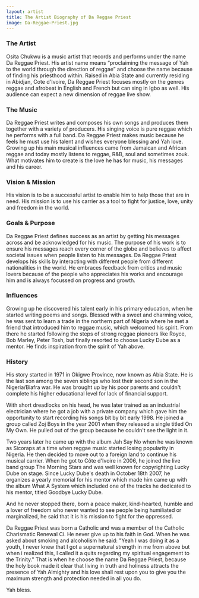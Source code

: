```yaml
---
layout: artist
title: The Artist Biography of Da Reggae Priest
image: Da-Reggae-Priest.jpg
---
```

### The Artist

Osita Chukwu is a music artist that records and performs under the name Da Reggae Priest. His artist name means “proclaiming the message of Yah to the world through the direction of reggae” and choose the name because of finding his priesthood within. Raised in Abia State and currently residing in Abidjan, Cote d'Ivoire, Da Reggae Priest focuses mostly on the genres reggae and afrobeat in English and French but can sing in Igbo as well. His audience can expect a new dimension of reggae live show.

### The Music

Da Reggae Priest writes and composes his own songs and produces them together with a variety of producers. His singing voice is pure reggae which he performs with a full band. Da Reggae Priest makes music because he feels he must use his talent and wishes everyone blessing and Yah love. Growing up his main musical influences came from Jamaican and African reggae and today mostly listens to reggae, R&B, soul and sometimes zouk. What motivates him to create is the love he has for music, his messages and his career.

### Vision & Mission

His vision is to be a successful artist to enable him to help those that are in need. His mission is to use his carrier as a tool to fight for justice, love, unity and freedom in the world.

### Goals & Purpose

Da Reggae Priest defines success as an artist by getting his messages across and be acknowledged for his music. The purpose of his work is to ensure his messages reach every corner of the globe and believes to affect societal issues when people listen to his messages. Da Reggae Priest develops his skills by interacting with different people from different nationalities in the world. He embraces feedback from critics and music lovers because of the people who appreciates his works and encourage him and is always focussed on progress and growth.

### Influences

Growing up he discovered his talent early in his primary education, when he started writing poems and songs. Blessed with a sweet and charming voice, he was sent to learn a trade in the northern part of Nigeria where he met a friend that introduced him to reggae music, which welcomed his spirit. From there he started following the steps of strong reggae pioneers like Royce, Bob Marley, Peter Tosh, but finally resorted to choose Lucky Dube as a mentor. He finds inspiration from the spirit of Yah above.

### History

His story started in 1971 in Okigwe Province, now known as Abia State. He is the last son among the seven siblings who lost their second son in the Nigeria/Biafra war. He was brought up by his poor parents and couldn't complete his higher educational level for lack of financial support.

With short dreadlocks on his head, he was later trained as an industrial electrician where he got a job with a private company which gave him the opportunity to start recording his songs bit by bit early 1998. He joined a group called Zoj Boys in the year 2001 when they released a single titled On My Own. He pulled out of the group because he couldn't see the light in it.

Two years later he came up with the album Jah Say No when he was known as Sicoraps at a time when reggae music started losing popularity in Nigeria. He then decided to move out to a foreign land to continue his musical carrier. When he got to Côte d'Ivoire in 2006, he joined the live band group The Morning Stars and was well known for copyrighting Lucky Dube on stage. Since Lucky Dube's death in October 18th 2007, he organizes a yearly memorial for his mentor which made him came up with the album What A System which included one of the tracks he dedicated to his mentor, titled Goodbye Lucky Dube.

And he never stopped there, born a peace maker, kind-hearted, humble and a lover of freedom who never wanted to see people being humiliated or marginalized, he said that it is his mission to fight for the oppressed.

Da Reggae Priest was born a Catholic and was a member of the Catholic Charismatic Renewal Ci. He never give up to his faith in God. When he was asked about smoking and alcoholism he said: "Yeah I was doing it as a youth, I never knew that I got a supernatural strength in me from above but when i realized this, I called it a quits regarding my spiritual engagement to the Trinity." That is when he choose the name Da Reggae Priest, because the holy book made it clear that living in truth and holiness attracts the presence of Yah Almighty and his love shall rest upon you to give you the maximum strength and protection needed in all you do.

Yah bless.
